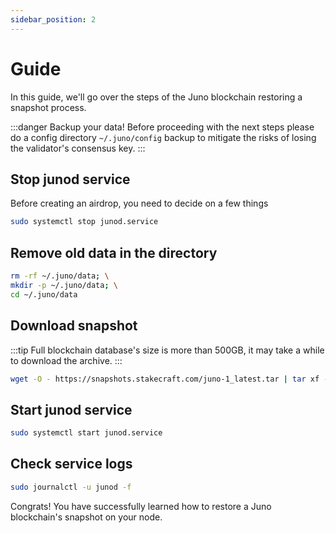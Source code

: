 ```yaml
---
sidebar_position: 2
---
```


# Guide

In this guide, we'll go over the steps of the Juno blockchain restoring a snapshot process.


:::danger Backup your data! Before proceeding with the next steps please do a config directory `~/.juno/config` backup to mitigate the risks of losing the validator's consensus key. 
:::


## Stop junod service

Before creating an airdrop, you need to decide on a few things

```bash
sudo systemctl stop junod.service
```

## Remove old data in the directory

```bash
rm -rf ~/.juno/data; \
mkdir -p ~/.juno/data; \
cd ~/.juno/data
```

## Download snapshot

:::tip Full blockchain database's size is more than 500GB, it may take a while to download the archive. 
:::

```bash
wget -O - https://snapshots.stakecraft.com/juno-1_latest.tar | tar xf -
```

## Start junod service

```bash
sudo systemctl start junod.service
```

## Check service logs 

```bash
sudo journalctl -u junod -f
```


Congrats! You have successfully learned how to restore a Juno blockchain's snapshot on your node.
